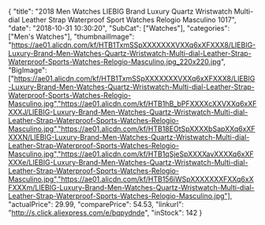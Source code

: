 {
	"title": "2018 Men Watches LIEBIG Brand Luxury Quartz Wristwatch Multi-dial Leather Strap Waterproof Sport Watches Relogio Masculino 1017",
	"date": "2018-10-31 10:30:20",
	"SubCat": ["Watches"],
	"categories": ["Men's Watches"],
	"thumbnailImage": "https://ae01.alicdn.com/kf/HTB1TxmSSpXXXXXXXVXXq6xXFXXX8/LIEBIG-Luxury-Brand-Men-Watches-Quartz-Wristwatch-Multi-dial-Leather-Strap-Waterproof-Sports-Watches-Relogio-Masculino.jpg_220x220.jpg",
	"BigImage": ["https://ae01.alicdn.com/kf/HTB1TxmSSpXXXXXXXVXXq6xXFXXX8/LIEBIG-Luxury-Brand-Men-Watches-Quartz-Wristwatch-Multi-dial-Leather-Strap-Waterproof-Sports-Watches-Relogio-Masculino.jpg","https://ae01.alicdn.com/kf/HTB1hB_bPFXXXXcXXVXXq6xXFXXXJ/LIEBIG-Luxury-Brand-Men-Watches-Quartz-Wristwatch-Multi-dial-Leather-Strap-Waterproof-Sports-Watches-Relogio-Masculino.jpg","https://ae01.alicdn.com/kf/HTB18EOtSpXXXXbSapXXq6xXFXXXN/LIEBIG-Luxury-Brand-Men-Watches-Quartz-Wristwatch-Multi-dial-Leather-Strap-Waterproof-Sports-Watches-Relogio-Masculino.jpg","https://ae01.alicdn.com/kf/HTB1qSjeSpXXXXavXXXXq6xXFXXXe/LIEBIG-Luxury-Brand-Men-Watches-Quartz-Wristwatch-Multi-dial-Leather-Strap-Waterproof-Sports-Watches-Relogio-Masculino.jpg","https://ae01.alicdn.com/kf/HTB156iWSpXXXXXXXFXXq6xXFXXXm/LIEBIG-Luxury-Brand-Men-Watches-Quartz-Wristwatch-Multi-dial-Leather-Strap-Waterproof-Sports-Watches-Relogio-Masculino.jpg"],
	"actualPrice": 29.99,
	"comparePrice": 54.53,
	"linkurl": "http://s.click.aliexpress.com/e/bqpydnde",
	"inStock": 142
}
